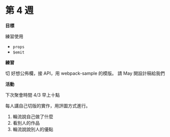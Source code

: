 # 第 4 週

**目標**

練習使用
- `props`
- `$emit`

**練習**

切 好想公佈欄，接 API，用 webpack-sample 的模版。
請 May 開設計稿給我們

**活動**

下次聚會時間 4/3 早上十點

每人講自己切版的實作，用評圖方式進行。
1. 輪流說自己做了什麼
2. 看別人的作品
3. 輪流說說別人的優點
